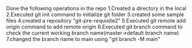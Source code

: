 Done the following operations in the repo
    1.Created a directory in the local
    2.Executed git init command to initialize git folder
    3.created some sample files
    4.created a repository "git-pre-requisite2"
    5.Executed git remote add origin command to add remote origin
    6.Executed git branch command to check the current working branch name(master->default branch name)
    7.changed the branch name to main using 
        "git branch -M main"